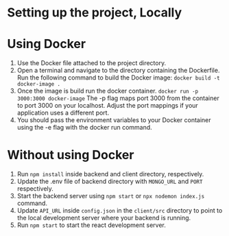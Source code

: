 # Setting up the project, Locally

# Using Docker

1) Use the Docker file attached to the project directory.
2) Open a terminal and navigate to the directory containing the Dockerfile. Run the following command to build the Docker image:
    `docker build -t docker-image .`
3) Once the image is build run the docker container. 
    `docker run -p 3000:3000 docker-image`
    The -p flag maps port 3000 from the container to port 3000 on your localhost. Adjust the port mappings if your application uses a different port.
4) You should pass the environment variables to your Docker container using the -e flag with the docker run command.

# Without using Docker

1) Run `npm install` inside backend and client directory, respectively.
2) Update the .env file of backend directory with `MONGO_URL` and `PORT` respectively.
3) Start the backend server using `npm start` or `npx nodemon index.js` command.
4) Update `API_URL` inside `config.json` in the `client/src` directory to point to the local development server where your backend is running. 
5) Run `npm start` to start the react development server.
